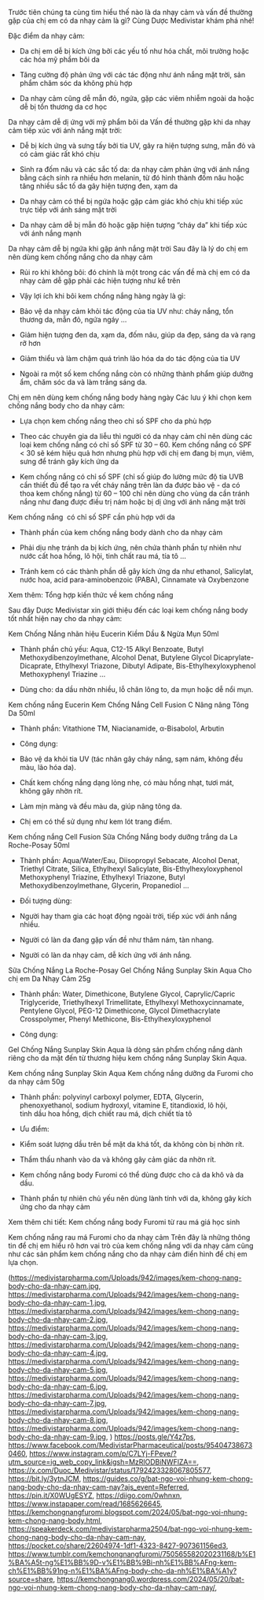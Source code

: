 Trước tiên chúng ta cùng tìm hiểu thế nào là da nhạy cảm và vấn đề thường gặp của chị em có da nhạy cảm là gì? Cùng Dược Medivistar khám phá nhé!

Đặc điểm da nhạy cảm:
- Da chị em dễ bị kích ứng bởi các yếu tố như hóa chất, môi trường hoặc các hóa mỹ phẩm bôi da

- Tăng cường độ phản ứng với các tác động như ánh nắng mặt trời, sản phẩm chăm sóc da không phù hợp

- Da nhạy cảm cũng dễ mẫn đỏ, ngứa, gặp các viêm nhiễm ngoài da hoặc dễ bị tổn thương da cơ học


Da nhạy cảm dễ dị ứng với mỹ phẩm bôi da
Vấn đề thường gặp khi da nhạy cảm tiếp xúc với ánh nắng mặt trời:
- Dễ bị kích ứng và sưng tấy bởi tia UV, gây ra hiện tượng sưng, mẫn đỏ và có cảm giác rất khó chịu

- Sinh ra đốm nâu và các sắc tố da: da nhạy cảm phản ứng với ánh nắng bằng cách sinh ra nhiều hơn melanin, từ đó hình thành đốm nâu hoặc tăng nhiều sắc tố da gây hiện tượng đen, xạm da

- Da nhạy cảm có thể bị ngứa hoặc gặp cảm giác khó chịu khi tiếp xúc trực tiếp với ánh sáng mặt trời

- Da nhạy cảm dễ bị mẫn đỏ hoặc gặp hiện tượng “cháy da” khi tiếp xúc với ánh nắng mạnh


Da nhạy cảm dễ bị ngứa khi gặp ánh nắng mặt trời
Sau đây là lý do chị em nên dùng kem chống nắng cho da nhạy cảm
- Rủi ro khi không bôi: đó chính là một trong các vấn đề mà chị em có da nhạy cảm dễ gặp phải các hiện tượng như kể trên

- Vậy lợi ích khi bôi kem chống nắng hàng ngày là gì:

+ Bảo vệ da nhạy cảm khỏi tác động của tia UV như: cháy nắng, tổn thương da, mẫn đỏ, ngứa ngáy …

+ Giảm hiện tượng đen da, xạm da, đốm nâu, giúp da đẹp, sáng da và rạng rỡ hơn

+ Giảm thiểu và làm chậm quá trình lão hóa da do tác động của tia UV

+ Ngoài ra một số kem chống nắng còn có những thành phẩm giúp dưỡng ẩm, chăm sóc da và làm trắng sáng da.


Chị em nên dùng kem chống nắng body hàng ngày
Các lưu ý khi chọn kem chống nắng body cho da nhạy cảm:
- Lựa chọn kem chống nắng theo chỉ số SPF cho da phù hợp
+ Theo các chuyên gia da liễu thì người có da nhạy cảm chỉ nên dùng các loại kem chống nắng có chỉ số SPF từ 30 – 60. Kem chống nắng có SPF < 30 sẽ kém hiệu quả hơn nhưng phù hợp với chị em đang bị mụn, viêm, sưng để tránh gây kích ứng da

+ Kem chống nắng có chỉ số SPF (chỉ số giúp đo lường mức độ tia UVB cần thiết đủ để tạo ra vết cháy nắng trên làn da được bảo vệ - da có thoa kem chống nắng) từ 60 – 100 chỉ nên dùng cho vùng da cần tránh nắng như đang được điều trị nám hoặc bị dị ứng với ánh nắng mặt trời


Kem chống nắng  có chỉ số SPF cần phù hợp với da
- Thành phần của kem chống nắng body dành cho da nhạy cảm
+ Phải dịu nhẹ tránh da bị kích ứng, nên chứa thành phần tự nhiên như nước cất hoa hồng, lô hội, tinh chất rau má, tía tô …

+ Tránh kem có các thành phần dễ gây kích ứng da như ethanol, Salicylat, nước hoa, acid para-aminobenzoic (PABA), Cinnamate và Oxybenzone

Xem thêm: Tổng hợp kiến thức về kem chống nắng

Sau đây Dược Medivistar xin giới thiệu đến các loại kem chống nắng body tốt nhất hiện nay cho da nhạy cảm:

Kem Chống Nắng nhãn hiệu Eucerin Kiềm Dầu & Ngừa Mụn 50ml
- Thành phần chủ yếu: Aqua, C12-15 Alkyl Benzoate, Butyl Methoxydibenzoylmethane, Alcohol Denat, Butylene Glycol Dicaprylate-Dicaprate, Ethylhexyl Triazone, Dibutyl Adipate, Bis-Ethylhexyloxyphenol Methoxyphenyl Triazine …

- Dùng cho: da dầu nhờn nhiều, lỗ chân lông to, da mụn hoặc dễ nổi mụn.


Kem chống nắng Eucerin
Kem Chống Nắng Cell Fusion C Nâng nâng Tông Da 50ml
- Thành phần: Vitathione TM, Niacianamide, α-Bisabolol, Arbutin

- Công dụng:

+ Bảo vệ da khỏi tia UV (tác nhân gây cháy nắng, sạm nám, không đều màu, lão hóa da).

+ Chất kem chống nắng dạng lỏng nhẹ, có màu hồng nhạt, tươi mát, không gây nhờn rít.

+ Làm mịn màng và đều màu da, giúp nâng tông da.

+ Chị em có thể sử dụng như kem lót trang điểm.


Kem chống nắng Cell Fusion
Sữa Chống Nắng body dưỡng trắng da La Roche-Posay 50ml
- Thành phần: Aqua/Water/Eau, Diisopropyl Sebacate, Alcohol Denat, Triethyl Citrate, Silica, Ethylhexyl Salicylate, Bis-Ethylhexyloxyphenol Methoxyphenyl Triazine, Ethylhexyl Triazone, Butyl Methoxydibenzoylmethane, Glycerin, Propanediol …

- Đối tượng dùng:

+ Người hay tham gia các hoạt động ngoài trời, tiếp xúc với ánh nắng nhiều.

+ Người có làn da đang gặp vấn đề như thâm nám, tàn nhang.

+ Người có làn da nhạy cảm, dễ kích ứng với ánh nắng.


Sữa Chống Nắng La Roche-Posay
Gel Chống Nắng Sunplay Skin Aqua Cho chị em Da Nhạy Cảm 25g
- Thành phần: Water, Dimethicone, Butylene Glycol, Caprylic/Capric Triglyceride, Triethylhexyl Trimellitate, Ethylhexyl Methoxycinnamate, Pentylene Glycol, PEG-12 Dimethicone, Glycol Dimethacrylate Crosspolymer, Phenyl Methicone, Bis-Ethylhexyloxyphenol

- Công dụng:

Gel Chống Nắng Sunplay Skin Aqua là dòng sản phẩm chống nắng dành riêng cho da mặt đến từ thương hiệu kem chống nắng Sunplay Skin Aqua.


Kem chống nắng Sunplay Skin Aqua
Kem chống nắng dưỡng da Furomi cho da nhạy cảm 50g
- Thành phần: polyvinyl carboxyl polymer, EDTA, Glycerin, phenoxyethanol, sodium hydroxyl, vitamine E, titandioxid, lô hội, tinh dầu hoa hồng, dịch chiết rau má, dịch chiết tía tô

- Ưu điểm:

+ Kiểm soát lượng dầu trên bề mặt da khá tốt, da không còn bị nhờn rít.

+ Thẩm thấu nhanh vào da và không gây cảm giác da nhờn rít.

+ Kem chống nắng body Furomi có thể dùng được cho cả da khô và da dầu.

+ Thành phần tự nhiên chủ yếu nên dùng lành tính với da, không gây kích ứng cho da nhạy cảm

Xem thêm chi tiết: Kem chống nắng body Furomi từ rau má giá học sinh



Kem chống nắng rau má Furomi cho da nhạy cảm
Trên đây là những thông tin để chị em hiểu rõ hơn vai trò của kem chống nắng với da nhạy cảm cũng như các sản phẩm kem chống nắng cho da nhạy cảm điển hình để chị em lựa chọn.

(https://medivistarpharma.com/Uploads/942/images/kem-chong-nang-body-cho-da-nhay-cam.jpg, https://medivistarpharma.com/Uploads/942/images/kem-chong-nang-body-cho-da-nhay-cam-1.jpg, https://medivistarpharma.com/Uploads/942/images/kem-chong-nang-body-cho-da-nhay-cam-2.jpg, https://medivistarpharma.com/Uploads/942/images/kem-chong-nang-body-cho-da-nhay-cam-3.jpg, https://medivistarpharma.com/Uploads/942/images/kem-chong-nang-body-cho-da-nhay-cam-4.jpg, https://medivistarpharma.com/Uploads/942/images/kem-chong-nang-body-cho-da-nhay-cam-5.jpg, https://medivistarpharma.com/Uploads/942/images/kem-chong-nang-body-cho-da-nhay-cam-6.jpg, https://medivistarpharma.com/Uploads/942/images/kem-chong-nang-body-cho-da-nhay-cam-7.jpg, https://medivistarpharma.com/Uploads/942/images/kem-chong-nang-body-cho-da-nhay-cam-8.jpg, https://medivistarpharma.com/Uploads/942/images/kem-chong-nang-body-cho-da-nhay-cam-9.jpg, )
https://posts.gle/Y4z7ps, https://www.facebook.com/MedivistarPharmaceutical/posts/954047386730460, https://www.instagram.com/p/C7LYj-FPeve/?utm_source=ig_web_copy_link&igsh=MzRlODBiNWFlZA==, https://x.com/Duoc_Medivistar/status/1792423328067805577, https://bit.ly/3ytnJCM, https://guides.co/g/bat-ngo-voi-nhung-kem-chong-nang-body-cho-da-nhay-cam-nay?ajs_event=Referred, https://pin.it/X0WUgESYZ, https://diigo.com/0whnxn, https://www.instapaper.com/read/1685626645, https://kemchongnangfuromi.blogspot.com/2024/05/bat-ngo-voi-nhung-kem-chong-nang-body.html, https://speakerdeck.com/medivistarpharma2504/bat-ngo-voi-nhung-kem-chong-nang-body-cho-da-nhay-cam-nay, https://pocket.co/share/22604974-1df1-4323-8427-907361156ed3, https://www.tumblr.com/kemchongnangfuromi/750565582020231168/b%E1%BA%A5t-ng%E1%BB%9D-v%E1%BB%9Bi-nh%E1%BB%AFng-kem-ch%E1%BB%91ng-n%E1%BA%AFng-body-cho-da-nh%E1%BA%A1y?source=share, https://kemchongnang0.wordpress.com/2024/05/20/bat-ngo-voi-nhung-kem-chong-nang-body-cho-da-nhay-cam-nay/, 
